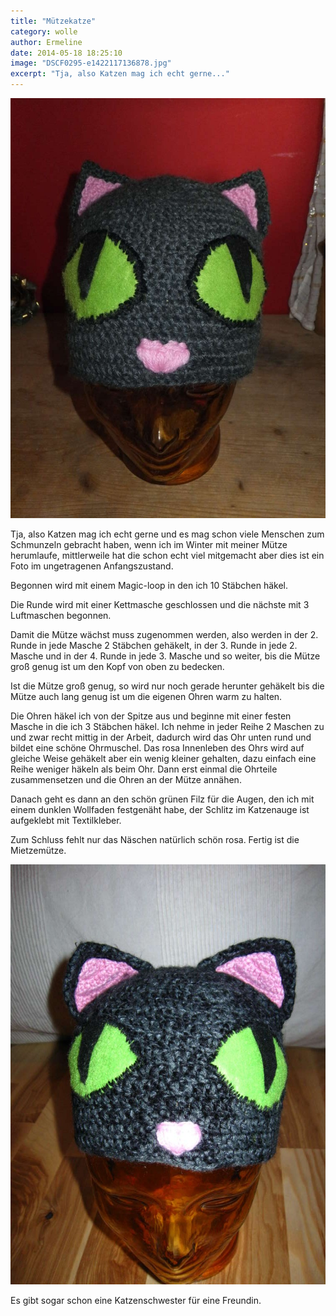 ```yaml
---
title: "Mützekatze"
category: wolle
author: Ermeline
date: 2014-05-18 18:25:10
image: "DSCF0295-e1422117136878.jpg"
excerpt: "Tja, also Katzen mag ich echt gerne..."
---
```


![DSCF0295](DSCF0295-e1422117136878.jpg)

Tja, also Katzen mag ich echt gerne und es mag schon viele Menschen zum Schmunzeln gebracht haben, wenn ich im Winter mit meiner Mütze herumlaufe, mittlerweile hat die schon echt viel mitgemacht aber dies ist ein Foto im ungetragenen Anfangszustand.


Begonnen wird mit einem Magic-loop in den ich 10 Stäbchen häkel.

Die Runde wird mit einer Kettmasche geschlossen und die nächste mit 3 Luftmaschen begonnen.

Damit die Mütze wächst muss zugenommen werden, also werden in der 2. Runde in jede Masche 2 Stäbchen gehäkelt, in der 3. Runde in jede 2. Masche und in der 4. Runde in jede 3. Masche und so weiter, bis die Mütze groß genug ist um den Kopf von oben zu bedecken.

Ist die Mütze groß genug, so wird nur noch gerade herunter gehäkelt bis die Mütze auch lang genug ist um die eigenen Ohren warm zu halten.

Die Ohren häkel ich von der Spitze aus und beginne mit einer festen Masche in die ich 3 Stäbchen häkel. Ich nehme in jeder Reihe 2 Maschen zu und zwar recht mittig in der Arbeit, dadurch wird das Ohr unten rund und bildet eine schöne Ohrmuschel. Das rosa Innenleben des Ohrs wird auf gleiche Weise gehäkelt aber ein wenig kleiner gehalten, dazu einfach eine Reihe weniger häkeln als beim Ohr. Dann erst einmal die Ohrteile zusammensetzen und die Ohren an der Mütze annähen.

Danach geht es dann an den schön grünen Filz für die Augen, den ich mit einem dunklen Wollfaden festgenäht habe, der Schlitz im Katzenauge ist aufgeklebt mit Textilkleber.

Zum Schluss fehlt nur das Näschen natürlich schön rosa. Fertig ist die Mietzemütze.

![IMG\_4427](IMG_4427-e1422117333249.jpg)

Es gibt sogar schon eine Katzenschwester für eine Freundin.
